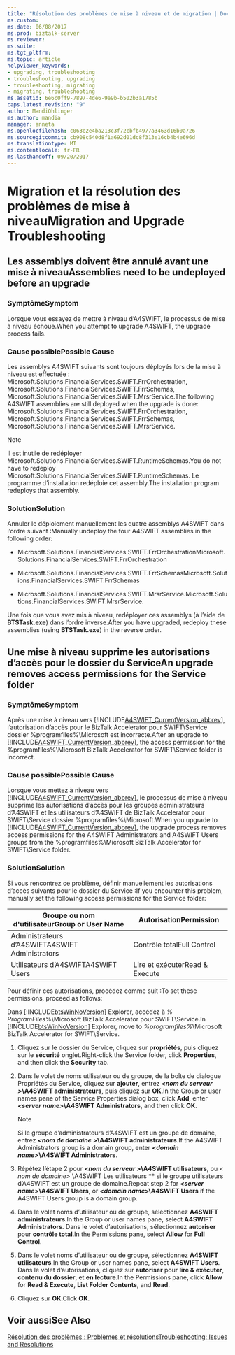 ```yaml
---
title: "Résolution des problèmes de mise à niveau et de migration | Documents Microsoft"
ms.custom: 
ms.date: 06/08/2017
ms.prod: biztalk-server
ms.reviewer: 
ms.suite: 
ms.tgt_pltfrm: 
ms.topic: article
helpviewer_keywords:
- upgrading, troubleshooting
- troubleshooting, upgrading
- troubleshooting, migrating
- migrating, troubleshooting
ms.assetid: 6e6c0ff9-7897-4de6-9e9b-b502b3a1785b
caps.latest.revision: "9"
author: MandiOhlinger
ms.author: mandia
manager: anneta
ms.openlocfilehash: c063e2e4ba213c3f72cbfb4977a3463d16b0a726
ms.sourcegitcommit: cb908c540d8f1a692d01dc8f313e16cb4b4e696d
ms.translationtype: MT
ms.contentlocale: fr-FR
ms.lasthandoff: 09/20/2017
---
```

# <a name="migration-and-upgrade-troubleshooting"></a><span data-ttu-id="976be-102">Migration et la résolution des problèmes de mise à niveau</span><span class="sxs-lookup"><span data-stu-id="976be-102">Migration and Upgrade Troubleshooting</span></span>
## <a name="assemblies-need-to-be-undeployed-before-an-upgrade"></a><span data-ttu-id="976be-103">Les assemblys doivent être annulé avant une mise à niveau</span><span class="sxs-lookup"><span data-stu-id="976be-103">Assemblies need to be undeployed before an upgrade</span></span>  
  
### <a name="symptom"></a><span data-ttu-id="976be-104">Symptôme</span><span class="sxs-lookup"><span data-stu-id="976be-104">Symptom</span></span>  
 <span data-ttu-id="976be-105">Lorsque vous essayez de mettre à niveau d’A4SWIFT, le processus de mise à niveau échoue.</span><span class="sxs-lookup"><span data-stu-id="976be-105">When you attempt to upgrade A4SWIFT, the upgrade process fails.</span></span>  
  
### <a name="possible-cause"></a><span data-ttu-id="976be-106">Cause possible</span><span class="sxs-lookup"><span data-stu-id="976be-106">Possible Cause</span></span>  
 <span data-ttu-id="976be-107">Les assemblys A4SWIFT suivants sont toujours déployés lors de la mise à niveau est effectuée : Microsoft.Solutions.FinancialServices.SWIFT.FrrOrchestration, Microsoft.Solutions.FinancialServices.SWIFT.FrrSchemas, Microsoft.Solutions.FinancialServices.SWIFT.MrsrService.</span><span class="sxs-lookup"><span data-stu-id="976be-107">The following A4SWIFT assemblies are still deployed when the upgrade is done:  Microsoft.Solutions.FinancialServices.SWIFT.FrrOrchestration, Microsoft.Solutions.FinancialServices.SWIFT.FrrSchemas, Microsoft.Solutions.FinancialServices.SWIFT.MrsrService.</span></span>  
  
> [!NOTE]
>  <span data-ttu-id="976be-108">Il est inutile de redéployer Microsoft.Solutions.FinancialServices.SWIFT.RuntimeSchemas.</span><span class="sxs-lookup"><span data-stu-id="976be-108">You do not have to redeploy Microsoft.Solutions.FinancialServices.SWIFT.RuntimeSchemas.</span></span> <span data-ttu-id="976be-109">Le programme d’installation redéploie cet assembly.</span><span class="sxs-lookup"><span data-stu-id="976be-109">The installation program redeploys that assembly.</span></span>  
  
### <a name="solution"></a><span data-ttu-id="976be-110">Solution</span><span class="sxs-lookup"><span data-stu-id="976be-110">Solution</span></span>  
 <span data-ttu-id="976be-111">Annuler le déploiement manuellement les quatre assemblys A4SWIFT dans l’ordre suivant :</span><span class="sxs-lookup"><span data-stu-id="976be-111">Manually undeploy the four A4SWIFT assemblies in the following order:</span></span>  
  
-   <span data-ttu-id="976be-112">Microsoft.Solutions.FinancialServices.SWIFT.FrrOrchestration</span><span class="sxs-lookup"><span data-stu-id="976be-112">Microsoft.Solutions.FinancialServices.SWIFT.FrrOrchestration</span></span>  
  
-   <span data-ttu-id="976be-113">Microsoft.Solutions.FinancialServices.SWIFT.FrrSchemas</span><span class="sxs-lookup"><span data-stu-id="976be-113">Microsoft.Solutions.FinancialServices.SWIFT.FrrSchemas</span></span>  
  
-   <span data-ttu-id="976be-114">Microsoft.Solutions.FinancialServices.SWIFT.MrsrService.</span><span class="sxs-lookup"><span data-stu-id="976be-114">Microsoft.Solutions.FinancialServices.SWIFT.MrsrService.</span></span>  
  
 <span data-ttu-id="976be-115">Une fois que vous avez mis à niveau, redéployer ces assemblys (à l’aide de **BTSTask.exe**) dans l’ordre inverse.</span><span class="sxs-lookup"><span data-stu-id="976be-115">After you have upgraded, redeploy these assemblies (using **BTSTask.exe**) in the reverse order.</span></span>  
  
## <a name="an-upgrade-removes-access-permissions-for-the-service-folder"></a><span data-ttu-id="976be-116">Une mise à niveau supprime les autorisations d’accès pour le dossier du Service</span><span class="sxs-lookup"><span data-stu-id="976be-116">An upgrade removes access permissions for the Service folder</span></span>  
  
### <a name="symptom"></a><span data-ttu-id="976be-117">Symptôme</span><span class="sxs-lookup"><span data-stu-id="976be-117">Symptom</span></span>  
 <span data-ttu-id="976be-118">Après une mise à niveau vers [!INCLUDE[A4SWIFT_CurrentVersion_abbrev](../../includes/a4swift-currentversion-abbrev-md.md)], l’autorisation d’accès pour le BizTalk Accelerator pour SWIFT\Service dossier %programfiles%\Microsoft est incorrecte.</span><span class="sxs-lookup"><span data-stu-id="976be-118">After an upgrade to [!INCLUDE[A4SWIFT_CurrentVersion_abbrev](../../includes/a4swift-currentversion-abbrev-md.md)], the access permission for the %programfiles%\Microsoft BizTalk Accelerator for SWIFT\Service folder is incorrect.</span></span>  
  
### <a name="possible-cause"></a><span data-ttu-id="976be-119">Cause possible</span><span class="sxs-lookup"><span data-stu-id="976be-119">Possible Cause</span></span>  
 <span data-ttu-id="976be-120">Lorsque vous mettez à niveau vers [!INCLUDE[A4SWIFT_CurrentVersion_abbrev](../../includes/a4swift-currentversion-abbrev-md.md)], le processus de mise à niveau supprime les autorisations d’accès pour les groupes administrateurs d’A4SWIFT et les utilisateurs d’A4SWIFT de BizTalk Accelerator pour SWIFT\Service dossier %programfiles%\Microsoft.</span><span class="sxs-lookup"><span data-stu-id="976be-120">When you upgrade to [!INCLUDE[A4SWIFT_CurrentVersion_abbrev](../../includes/a4swift-currentversion-abbrev-md.md)], the upgrade process removes access permissions for the A4SWIFT Administrators and A4SWIFT Users groups from the %programfiles%\Microsoft BizTalk Accelerator for SWIFT\Service folder.</span></span>  
  
### <a name="solution"></a><span data-ttu-id="976be-121">Solution</span><span class="sxs-lookup"><span data-stu-id="976be-121">Solution</span></span>  
 <span data-ttu-id="976be-122">Si vous rencontrez ce problème, définir manuellement les autorisations d’accès suivants pour le dossier du Service :</span><span class="sxs-lookup"><span data-stu-id="976be-122">If you encounter this problem, manually set the following access permissions for the Service folder:</span></span>  
  
|<span data-ttu-id="976be-123">Groupe ou nom d'utilisateur</span><span class="sxs-lookup"><span data-stu-id="976be-123">Group or User Name</span></span>|<span data-ttu-id="976be-124">Autorisation</span><span class="sxs-lookup"><span data-stu-id="976be-124">Permission</span></span>|  
|------------------------|----------------|  
|<span data-ttu-id="976be-125">Administrateurs d’A4SWIFT</span><span class="sxs-lookup"><span data-stu-id="976be-125">A4SWIFT Administrators</span></span>|<span data-ttu-id="976be-126">Contrôle total</span><span class="sxs-lookup"><span data-stu-id="976be-126">Full Control</span></span>|  
|<span data-ttu-id="976be-127">Utilisateurs d’A4SWIFT</span><span class="sxs-lookup"><span data-stu-id="976be-127">A4SWIFT Users</span></span>|<span data-ttu-id="976be-128">Lire et exécuter</span><span class="sxs-lookup"><span data-stu-id="976be-128">Read & Execute</span></span>|  
  
 <span data-ttu-id="976be-129">Pour définir ces autorisations, procédez comme suit :</span><span class="sxs-lookup"><span data-stu-id="976be-129">To set these permissions, proceed as follows:</span></span>  
  
 <span data-ttu-id="976be-130">Dans [!INCLUDE[btsWinNoVersion](../../includes/btswinnoversion-md.md)] Explorer, accédez à *% ProgramFiles%*\Microsoft BizTalk Accelerator pour SWIFT\Service.</span><span class="sxs-lookup"><span data-stu-id="976be-130">In [!INCLUDE[btsWinNoVersion](../../includes/btswinnoversion-md.md)] Explorer, move to *%programfiles%*\Microsoft BizTalk Accelerator for SWIFT\Service.</span></span>  
  
1.  <span data-ttu-id="976be-131">Cliquez sur le dossier du Service, cliquez sur **propriétés**, puis cliquez sur le **sécurité** onglet.</span><span class="sxs-lookup"><span data-stu-id="976be-131">Right-click the Service folder, click **Properties**, and then click the **Security** tab.</span></span>  
  
2.  <span data-ttu-id="976be-132">Dans le volet de noms utilisateur ou de groupe, de la boîte de dialogue Propriétés du Service, cliquez sur **ajouter**, entrez   ***\<nom du serveur >*\A4SWIFT administrateurs**, puis cliquez sur **OK**.</span><span class="sxs-lookup"><span data-stu-id="976be-132">In the Group or user names pane of the Service Properties dialog box, click **Add**, enter ***\<server name>*\A4SWIFT Administrators**, and then click **OK**.</span></span>  
  
    > [!NOTE]
    >  <span data-ttu-id="976be-133">Si le groupe d’administrateurs d’A4SWIFT est un groupe de domaine, entrez   ***\<nom de domaine >*\A4SWIFT administrateurs**.</span><span class="sxs-lookup"><span data-stu-id="976be-133">If the A4SWIFT Administrators group is a domain group, enter ***\<domain name>*\A4SWIFT Administrators**.</span></span>  
  
3.  <span data-ttu-id="976be-134">Répétez l’étape 2 pour   ***\<nom du serveur >*\A4SWIFT utilisateurs**, ou  **\<* nom de domaine*> \A4SWIFT Les utilisateurs ** si le groupe utilisateurs d’A4SWIFT est un groupe de domaine.</span><span class="sxs-lookup"><span data-stu-id="976be-134">Repeat step 2 for ***\<server name>*\A4SWIFT Users**, or **\<*domain name*>\A4SWIFT Users** if the A4SWIFT Users group is a domain group.</span></span>  
  
4.  <span data-ttu-id="976be-135">Dans le volet noms d’utilisateur ou de groupe, sélectionnez **A4SWIFT administrateurs**.</span><span class="sxs-lookup"><span data-stu-id="976be-135">In the Group or user names pane, select **A4SWIFT Administrators**.</span></span> <span data-ttu-id="976be-136">Dans le volet d’autorisations, sélectionnez **autoriser** pour **contrôle total**.</span><span class="sxs-lookup"><span data-stu-id="976be-136">In the Permissions pane, select **Allow** for **Full Control**.</span></span>  
  
5.  <span data-ttu-id="976be-137">Dans le volet noms d’utilisateur ou de groupe, sélectionnez **A4SWIFT utilisateurs**.</span><span class="sxs-lookup"><span data-stu-id="976be-137">In the Group or user names pane, select **A4SWIFT Users**.</span></span> <span data-ttu-id="976be-138">Dans le volet d’autorisations, cliquez sur **autoriser** pour **lire & exécuter**, **contenu du dossier**, et **en lecture**.</span><span class="sxs-lookup"><span data-stu-id="976be-138">In the Permissions pane, click **Allow** for **Read & Execute**, **List Folder Contents**, and **Read**.</span></span>  
  
6.  <span data-ttu-id="976be-139">Cliquez sur **OK**.</span><span class="sxs-lookup"><span data-stu-id="976be-139">Click **OK**.</span></span>  
  
## <a name="see-also"></a><span data-ttu-id="976be-140">Voir aussi</span><span class="sxs-lookup"><span data-stu-id="976be-140">See Also</span></span>  
 [<span data-ttu-id="976be-141">Résolution des problèmes : Problèmes et résolutions</span><span class="sxs-lookup"><span data-stu-id="976be-141">Troubleshooting: Issues and Resolutions</span></span>](../../adapters-and-accelerators/accelerator-swift/troubleshooting-issues-and-resolutions1.md)